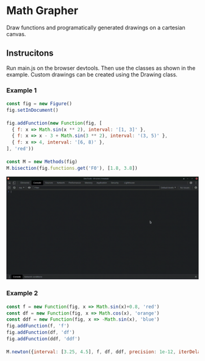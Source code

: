 # Math Grapher

Draw functions and programatically generated drawings on a cartesian canvas.

## Instrucitons
Run main.js on the browser devtools. Then use the classes as shown in the example. Custom drawings can be created using the Drawing class.

### Example 1
```javascript
const fig = new Figure()
fig.setInDocument()

fig.addFunction(new Function(fig, [
  { f: x => Math.sin(x ** 2), interval: '[1, 3]' },
  { f: x => x - 3 + Math.sin(3 ** 2), interval: '(3, 5)' },
  { f: x => 4, interval: '[6, 8)' },
], 'red'))

const M = new Methods(fig)
M.bisection(fig.functions.get('F0'), [1.8, 3.8])
```
![Exampĺe 1 gif](example_gifs/MathGrapherExample1.gif)

### Example 2
```javascript
const f = new Function(fig, x => Math.sin(x)+0.8, 'red')
const df = new Function(fig, x => Math.cos(x), 'orange')
const ddf = new Function(fig, x => -Math.sin(x), 'blue')
fig.addFunction(f, 'f')
fig.addFunction(df, 'df')
fig.addFunction(ddf, 'ddf')

M.newton({interval: [3.25, 4.5], f, df, ddf, precision: 1e-12, iterDelay: 2000})
```
